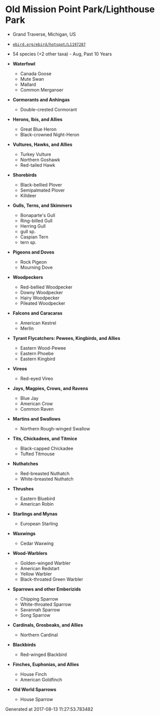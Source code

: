 
# Old Mission Point Park/Lighthouse Park

* Grand Traverse, Michigan, US
* [`ebird.org/ebird/hotspot/L1197287`](ebird.org/ebird/hotspot/L1197287)
* 54 species (+2 other taxa) - Aug, Past 10 Years

* **Waterfowl**
    * Canada Goose
    * Mute Swan
    * Mallard
    * Common Merganser
* **Cormorants and Anhingas**
    * Double-crested Cormorant
* **Herons, Ibis, and Allies**
    * Great Blue Heron
    * Black-crowned Night-Heron
* **Vultures, Hawks, and Allies**
    * Turkey Vulture
    * Northern Goshawk
    * Red-tailed Hawk
* **Shorebirds**
    * Black-bellied Plover
    * Semipalmated Plover
    * Killdeer
* **Gulls, Terns, and Skimmers**
    * Bonaparte's Gull
    * Ring-billed Gull
    * Herring Gull
    * gull sp.
    * Caspian Tern
    * tern sp.
* **Pigeons and Doves**
    * Rock Pigeon
    * Mourning Dove
* **Woodpeckers**
    * Red-bellied Woodpecker
    * Downy Woodpecker
    * Hairy Woodpecker
    * Pileated Woodpecker
* **Falcons and Caracaras**
    * American Kestrel
    * Merlin
* **Tyrant Flycatchers: Pewees, Kingbirds, and Allies**
    * Eastern Wood-Pewee
    * Eastern Phoebe
    * Eastern Kingbird
* **Vireos**
    * Red-eyed Vireo
* **Jays, Magpies, Crows, and Ravens**
    * Blue Jay
    * American Crow
    * Common Raven
* **Martins and Swallows**
    * Northern Rough-winged Swallow
* **Tits, Chickadees, and Titmice**
    * Black-capped Chickadee
    * Tufted Titmouse
* **Nuthatches**
    * Red-breasted Nuthatch
    * White-breasted Nuthatch
* **Thrushes**
    * Eastern Bluebird
    * American Robin
* **Starlings and Mynas**
    * European Starling
* **Waxwings**
    * Cedar Waxwing
* **Wood-Warblers**
    * Golden-winged Warbler
    * American Redstart
    * Yellow Warbler
    * Black-throated Green Warbler
* **Sparrows and other Emberizids**
    * Chipping Sparrow
    * White-throated Sparrow
    * Savannah Sparrow
    * Song Sparrow
* **Cardinals, Grosbeaks, and Allies**
    * Northern Cardinal
* **Blackbirds**
    * Red-winged Blackbird
* **Finches, Euphonias, and Allies**
    * House Finch
    * American Goldfinch
* **Old World Sparrows**
    * House Sparrow

Generated at 2017-08-13 11:27:53.783482

